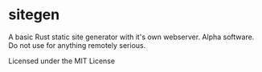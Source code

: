 # sitegen

A basic Rust static site generator with it's own webserver.
Alpha software. Do not use for anything remotely serious.

Licensed under the MIT License
